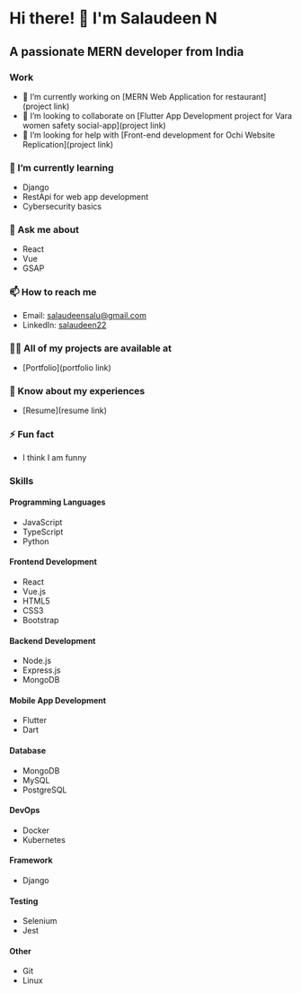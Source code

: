 # Hi there! 👋 I'm Salaudeen N

## A passionate MERN developer from India

### Work
- 🔭 I’m currently working on [MERN Web Application for restaurant](project link)
- 👯 I’m looking to collaborate on [Flutter App Development project for Vara women safety social-app](project link)
- 🤝 I’m looking for help with [Front-end development for Ochi Website Replication](project link)

### 🌱 I’m currently learning
- Django
- RestApi for web app development
- Cybersecurity basics

### 💬 Ask me about
- React
- Vue
- GSAP

### 📫 How to reach me
- Email: [salaudeensalu@gmail.com](mailto:salaudeensalu@gmail.com)
- LinkedIn: [salaudeen22](www.linkedin.com/in/salaudeen22)

### 👨‍💻 All of my projects are available at
- [Portfolio](portfolio link)

### 📝 Know about my experiences
- [Resume](resume link)

### ⚡ Fun fact
- I think I am funny

### Skills
#### Programming Languages
- JavaScript
- TypeScript
- Python

#### Frontend Development
- React
- Vue.js
- HTML5
- CSS3
- Bootstrap

#### Backend Development
- Node.js
- Express.js
- MongoDB

#### Mobile App Development
- Flutter
- Dart

#### Database
- MongoDB
- MySQL
- PostgreSQL

#### DevOps
- Docker
- Kubernetes

#### Framework
- Django

#### Testing
- Selenium
- Jest

#### Other
- Git
- Linux
